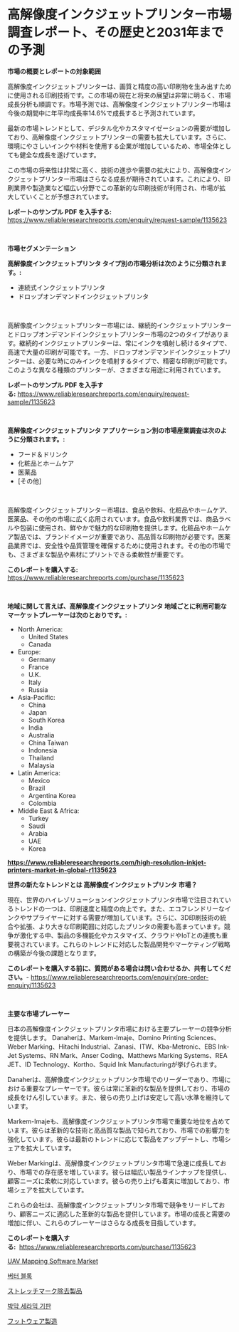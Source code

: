 <p><h1>高解像度インクジェットプリンター市場調査レポート、その歴史と2031年までの予測</h1></p><p><strong>市場の概要とレポートの対象範囲</strong></p>
<p><p>高解像度インクジェットプリンターは、画質と精度の高い印刷物を生み出すために使用される印刷技術です。この市場の現在と将来の展望は非常に明るく、市場成長分析も順調です。市場予測では、高解像度インクジェットプリンター市場は今後の期間中に年平均成長率14.6%で成長すると予測されています。</p><p>最新の市場トレンドとして、デジタル化やカスタマイゼーションの需要が増加しており、高解像度インクジェットプリンターの需要も拡大しています。さらに、環境にやさしいインクや材料を使用する企業が増加しているため、市場全体としても健全な成長を遂げています。</p><p>この市場の将来性は非常に高く、技術の進歩や需要の拡大により、高解像度インクジェットプリンター市場はさらなる成長が期待されています。これにより、印刷業界や製造業など幅広い分野でこの革新的な印刷技術が利用され、市場が拡大していくことが予想されています。</p></p>
<p><strong>レポートのサンプル PDF を入手する:</strong> <a href="https://www.reliableresearchreports.com/enquiry/request-sample/1135623">https://www.reliableresearchreports.com/enquiry/request-sample/1135623</a></p>
<p>&nbsp;</p>
<p><strong>市場セグメンテーション</strong></p>
<p><strong>高解像度インクジェットプリンタ タイプ別の市場分析は次のように分類されます。:</strong></p>
<p><ul><li>連続式インクジェットプリンタ</li><li>ドロップオンデマンドインクジェットプリンタ</li></ul></p>
<p>&nbsp;</p>
<p><p>高解像度インクジェットプリンター市場には、継続的インクジェットプリンターとドロップオンデマンドインクジェットプリンター市場の2つのタイプがあります。継続的インクジェットプリンターは、常にインクを噴射し続けるタイプで、高速で大量の印刷が可能です。一方、ドロップオンデマンドインクジェットプリンターは、必要な時にのみインクを噴射するタイプで、精密な印刷が可能です。このような異なる種類のプリンターが、さまざまな用途に利用されています。</p></p>
<p><strong>レポートのサンプル PDF を入手する:</strong>&nbsp;<a href="https://www.reliableresearchreports.com/enquiry/request-sample/1135623">https://www.reliableresearchreports.com/enquiry/request-sample/1135623</a></p>
<p>&nbsp;</p>
<p><strong> 高解像度インクジェットプリンタ アプリケーション別の市場産業調査は次のように分類されます。:</strong></p>
<p><ul><li>フード＆ドリンク</li><li>化粧品とホームケア</li><li>医薬品</li><li>[その他]</li></ul></p>
<p>&nbsp;</p>
<p><p>高解像度インクジェットプリンター市場は、食品や飲料、化粧品やホームケア、医薬品、その他の市場に広く応用されています。食品や飲料業界では、商品ラベルや包装に使用され、鮮やかで魅力的な印刷物を提供します。化粧品やホームケア製品では、ブランドイメージが重要であり、高品質な印刷物が必要です。医薬品業界では、安全性や品質管理を確保するために使用されます。その他の市場でも、さまざまな製品や素材にプリントできる柔軟性が重要です。</p></p>
<p><strong>このレポートを購入する:</strong>&nbsp; <a href="https://www.reliableresearchreports.com/purchase/1135623">https://www.reliableresearchreports.com/purchase/1135623</a></p>
<p>&nbsp;</p>
<p><strong>地域に関して言えば、高解像度インクジェットプリンタ 地域ごとに利用可能なマーケットプレーヤーは次のとおりです。:</strong></p>
<p><ul>
    <li>
        North America:
        <ul>
            <li>United States</li>
            <li>Canada</li>
        </ul>
    </li>
    <li>
        Europe:
        <ul>
            <li>Germany</li>
            <li>France</li>
            <li>U.K.</li>
            <li>Italy</li>
            <li>Russia</li>
        </ul>
    </li>
    <li>
        Asia-Pacific:
        <ul>
            <li>China</li>
            <li>Japan</li>
            <li>South Korea</li>
            <li>India</li>
            <li>Australia</li>
            <li>China Taiwan</li>
            <li>Indonesia</li>
            <li>Thailand</li>
            <li>Malaysia</li>
        </ul>
    </li>
    <li>
        Latin America:
        <ul>
            <li>Mexico</li>
            <li>Brazil</li>
            <li>Argentina Korea</li>
            <li>Colombia</li>
        </ul>
    </li>
    <li>
        Middle East & Africa:
        <ul>
            <li>Turkey</li>
            <li>Saudi</li>
            <li>Arabia</li>
            <li>UAE</li>
            <li>Korea</li>
        </ul>
    </li>
    </ul></p>
<p><strong><a href="https://www.reliableresearchreports.com/high-resolution-inkjet-printers-market-in-global-r1135623">https://www.reliableresearchreports.com/high-resolution-inkjet-printers-market-in-global-r1135623</a></strong>&nbsp;</p>
<p><strong>世界の新たなトレンドとは 高解像度インクジェットプリンタ 市場？</strong></p>
<p><p>現在、世界のハイレゾリューションインクジェットプリンタ市場で注目されているトレンドの一つは、印刷速度と精度の向上です。また、エコフレンドリーなインクやサプライヤーに対する需要が増加しています。さらに、3D印刷技術の統合や拡張、より大きな印刷範囲に対応したプリンタの需要も高まっています。競争が激化する中、製品の多機能化やカスタマイズ、クラウドやIoTとの連携も重要視されています。これらのトレンドに対応した製品開発やマーケティング戦略の構築が今後の課題となります。</p></p>
<p><strong>このレポートを購入する前に、質問がある場合は問い合わせるか、共有してください。</strong>- <a href="https://www.reliableresearchreports.com/enquiry/pre-order-enquiry/1135623">https://www.reliableresearchreports.com/enquiry/pre-order-enquiry/1135623</a></p>
<p>&nbsp;</p>
<p><strong>主要な市場プレーヤー</strong></p>
<p><p>日本の高解像度インクジェットプリンタ市場における主要プレーヤーの競争分析を提供します。 Danaherは、Markem-Imaje、Domino Printing Sciences、Weber Marking、Hitachi Industrial、Zanasi、ITW、Kba-Metronic、EBS Ink-Jet Systems、RN Mark、Anser Coding、Matthews Marking Systems、REA JET、ID Technology、Kortho、Squid Ink Manufacturingが挙げられます。</p><p>Danaherは、高解像度インクジェットプリンタ市場でのリーダーであり、市場における重要なプレーヤーです。彼らは常に革新的な製品を提供しており、市場の成長をけん引しています。また、彼らの売り上げは安定して高い水準を維持しています。</p><p>Markem-Imajeも、高解像度インクジェットプリンタ市場で重要な地位を占めています。彼らは革新的な技術と高品質な製品で知られており、市場での影響力を強化しています。彼らは最新のトレンドに応じて製品をアップデートし、市場シェアを拡大しています。</p><p>Weber Markingは、高解像度インクジェットプリンタ市場で急速に成長しており、市場での存在感を増しています。彼らは幅広い製品ラインナップを提供し、顧客ニーズに柔軟に対応しています。彼らの売り上げも着実に増加しており、市場シェアを拡大しています。</p><p>これらの会社は、高解像度インクジェットプリンタ市場で競争をリードしており、顧客ニーズに適応した革新的な製品を提供しています。市場の成長と需要の増加に伴い、これらのプレーヤーはさらなる成長を目指しています。</p></p>
<p><strong>このレポートを購入する:</strong>&nbsp;&nbsp;<a href="https://www.reliableresearchreports.com/purchase/1135623">https://www.reliableresearchreports.com/purchase/1135623</a></p>
<p><p><a href="https://www.linkedin.com/pulse/uav-mapping-software-market-analysis-its-cagr-segmentation-global-zbssf?trackingId=rJnrcEfJmTkRwY8aSnG5vw%3D%3D">UAV Mapping Software Market</a></p><p><a href="https://medium.com/@edenger9807/%EB%B2%84%ED%84%B0-%EB%B8%94%EB%A1%9D-%EC%8B%9C%EC%9E%A5-%EC%A0%90%EC%9C%A0%EC%9C%A8-%EB%B3%80%ED%99%94-%EB%B0%8F-%EC%8B%9C%EC%9E%A5-%EC%84%B1%EC%9E%A5-%EC%B6%94%EC%9D%B4-2024-2031-7ca7f4b0ee3d">버터 블록</a></p><p><a href="https://github.com/EthanMorar2011/Market-Research-Report-List-1/blob/main/187959626594.md">ストレッチマーク除去製品</a></p><p><a href="https://medium.com/@isariontaru/%EB%B0%95%EB%A7%89-%EC%84%B8%EB%9D%BC%EB%AF%B9-%EA%B8%B0%ED%8C%90-%EC%8B%9C%EC%9E%A5-2031%EB%85%84%EA%B9%8C%EC%A7%80%EC%9D%98-%ED%8A%B8%EB%A0%8C%EB%93%9C-%EC%98%88%EC%B8%A1-%EB%B0%8F-%EA%B2%BD%EC%9F%81-%EB%B6%84%EC%84%9D-be8729b1ea93">박막 세라믹 기판</a></p><p><a href="https://medium.com/@boydsmitham37/%E9%9D%B4%E8%A3%BD%E9%80%A0%E6%A5%AD%E5%B8%82%E5%A0%B4-%E5%B8%82%E5%A0%B4%E3%82%B7%E3%82%A7%E3%82%A2-%E5%B8%82%E5%A0%B4%E5%8B%95%E5%90%91-%E3%81%8A%E3%82%88%E3%81%B3%E5%B0%86%E6%9D%A5%E3%81%AE%E6%88%90%E9%95%B7%E3%82%92%E6%8E%A2%E3%82%8B-11e309350e54">フットウェア製造</a></p></p>